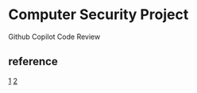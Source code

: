 # Computer Security Project

Github Copilot Code Review

## reference

[1](https://medium.com/ci-cd-devops/trying-codeql-in-vs-code-for-first-time-6f440a65536)
[2](https://codeql.github.com/docs/codeql-cli/creating-codeql-databases/)
